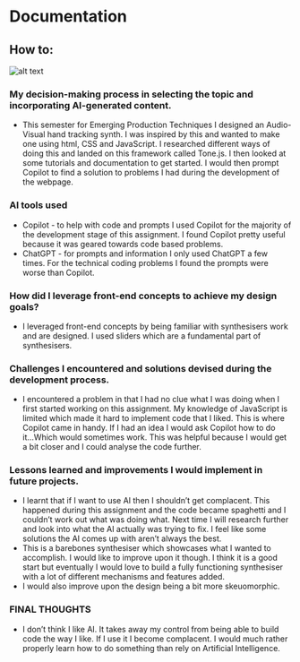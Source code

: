 # Documentation

## How to:

![alt text](https://camo.githubusercontent.com/8fbf2bf9b80bbb8ec19a59c6169a0fe81dbf4798d6e60537c6d4eeb7ed8cc181/68747470733a2f2f7261772e6769746875622e636f6d2f6b796c65737465747a2f617564696f6b6579732f6d61737465722f696d616765732f617564696f6b6579732d6d617070696e672d726f7773312e6a7067)

### My decision-making process in selecting the topic and incorporating AI-generated content.

- This semester for Emerging Production Techniques I designed an Audio-Visual hand tracking synth. I was inspired by this and wanted to make one using html, CSS and JavaScript. I researched different ways of doing this and landed on this framework called Tone.js. I then looked at some tutorials and documentation to get started. I would then prompt Copilot to find a solution to problems I had during the development of the webpage.

### AI tools used

- Copilot - to help with code and prompts
  I used Copilot for the majority of the development stage of this assignment. I found Copilot pretty useful because it was geared towards code based problems.
- ChatGPT - for prompts and information
  I only used ChatGPT a few times. For the technical coding problems I found the prompts were worse than Copilot.

### How did I leverage front-end concepts to achieve my design goals?

- I leveraged front-end concepts by being familiar with synthesisers work and are designed. I used sliders which are a fundamental part of synthesisers.

### Challenges I encountered and solutions devised during the development process.

- I encountered a problem in that I had no clue what I was doing when I first started working on this assignment. My knowledge of JavaScript is limited which made it hard to implement code that I liked. This is where Copilot came in handy. If I had an idea I would ask Copilot how to do it...Which would sometimes work. This was helpful because I would get a bit closer and I could analyse the code further.

### Lessons learned and improvements I would implement in future projects.

- I learnt that if I want to use AI then I shouldn’t get complacent. This happened during this assignment and the code became spaghetti and I couldn’t work out what was doing what. Next time I will research further and look into what the AI actually was trying to fix. I feel like some solutions the AI comes up with aren’t always the best.
- This is a barebones synthesiser which showcases what I wanted to accomplish. I would like to improve upon it though. I think it is a good start but eventually I would love to build a fully functioning synthesiser with a lot of different mechanisms and features added.
- I would also improve upon the design being a bit more skeuomorphic.

### FINAL THOUGHTS

- I don’t think I like AI. It takes away my control from being able to build code the way I like. If I use it I become complacent. I would much rather properly learn how to do something than rely on Artificial Intelligence.
